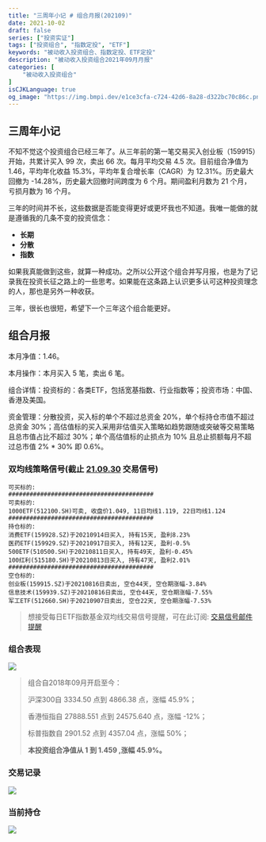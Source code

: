 ```yaml
---
title: "三周年小记 # 组合月报(202109)"
date: 2021-10-02
draft: false
series: ["投资实证"]
tags: ["投资组合", "指数定投", "ETF"]
keywords: "被动收入投资组合、指数定投、ETF定投"
description: "被动收入投资组合2021年09月月报"
categories: [
    "被动收入投资组合"
]
isCJKLanguage: true
og_image: "https://img.bmpi.dev/e1ce3cfa-c724-42d6-8a28-d322bc70c86c.png"
---
```


## 三周年小记

不知不觉这个投资组合已经三年了。从三年前的第一笔交易买入创业板（159915）开始，共累计买入 99 次，卖出 66 次。每月平均交易 4.5 次。目前组合净值为 1.46，平均年化收益 15.3%，平均年复合增长率（CAGR）为 12.31%。历史最大回撤为 -14.28%，历史最大回撤时间跨度为 6 个月。期间盈利月数为 21 个月，亏损月数为 16 个月。

三年的时间并不长，这些数据是否能变得更好或更坏我也不知道。我唯一能做的就是遵循我的几条不变的投资信念：

- **长期**
- **分散**
- **指数**

如果我真能做到这些，就算一种成功。之所以公开这个组合并写月报，也是为了记录我在投资长征之路上的一些思考。如果能在这条路上认识更多认可这种投资理念的人，那也是另外一种收获。

三年，很长也很短，希望下一个三年这个组合能更好。

## 组合月报

本月净值：1.46。

本月操作：本月买入 5 笔，卖出 6 笔。

组合详情：投资标的：各类ETF，包括宽基指数、行业指数等；投资市场：中国、香港及美国。

资金管理：分散投资，买入标的单个不超过总资金 20%，单个标持仓市值不超过总资金 30%；高估值标的买入采用非估值买入策略如趋势跟随或突破等交易策略且总市值占比不超过 30%；单个高估值标的止损点为 10% 且总止损额每月不超过总市值 2% * 30% 即 0.6%。

### 双均线策略信号(截止 [21.09.30](https://www.i365.tech/invest-alchemy/data/strategy/double-ma/20210930.txt) 交易信号)

```text
可买标的:
#########################################
可卖标的:
1000ETF(512100.SH)可卖, 收盘价1.049, 11日均线1.119, 22日均线1.124
#########################################
持仓标的:
消费ETF(159928.SZ)于20210914日买入, 持有15天, 盈利8.23%
医药ETF(159929.SZ)于20210917日买入, 持有12天, 盈利-0.5%
500ETF(510500.SH)于20210811日买入, 持有49天, 盈利-0.45%
100红利(515180.SH)于20210813日买入, 持有47天, 盈利2.01%
#########################################
空仓标的:
创业板(159915.SZ)于20210816日卖出, 空仓44天, 空仓期涨幅-3.84%
信息技术(159939.SZ)于20210816日卖出, 空仓44天, 空仓期涨幅-7.55%
军工ETF(512660.SH)于20210907日卖出, 空仓22天, 空仓期涨幅-7.53%
```

> 想接受每日ETF指数基金双均线交易信号提醒，可在此订阅: [交易信号邮件提醒](https://money.bmpi.dev/)

### 组合表现

![](https://img.bmpi.dev/e1ce3cfa-c724-42d6-8a28-d322bc70c86c.png)

> 组合自2018年09月开启至今：
> 
> 沪深300自 3334.50 点到 4866.38 点，涨幅 45.9%；
> 
> 香港恒指自 27888.551 点到 24575.640 点，涨幅 -12%；
> 
> 标普指数自 2901.52 点到 4357.04 点，涨幅 50%；
> 
> **本投资组合净值从 1 到 1.459 ,涨幅 45.9%。**

### 交易记录

![](https://img.bmpi.dev/cf0c25a3-23c7-e831-900e-dcd3ab4037b5.png)

### 当前持仓

![](https://img.bmpi.dev/2b5ebb69-a7bc-1a24-41c1-ac7529999f39.png)